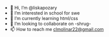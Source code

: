 - 👋 Hi, I’m @liskapozary
- 👀 I’m interested in school for swe
- 🌱 I’m currently learning html/css
- 💞️ I’m looking to collaborate on -shrug-
- 📫 How to reach me clmolinar22@gmail.com

<!---
liskapozary/liskapozary is a ✨ special ✨ repository because its `README.md` (this file) appears on your GitHub profile.
You can click the Preview link to take a look at your changes.
--->
